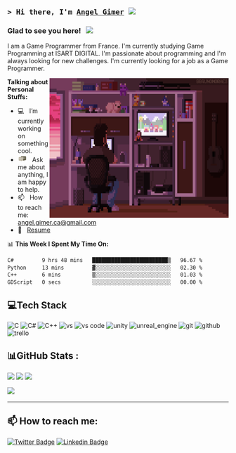 ### <samp>&gt; Hi there, I'm <a href="https://angel-2180.github.io" target="_blank">Angel Gimer</a> <img src="https://media.giphy.com/media/hvRJCLFzcasrR4ia7z/giphy.gif" width="25"> </samp>


### Glad to see you here! &nbsp; ![](https://visitor-badge.glitch.me/badge?page_id=Angel-2180.Angel-2180&style=flat-round&color=0088cc)

I am a Game Programmer from France. I'm currently studying Game Programming at ISART DIGITAL. I'm passionate about programming and I'm always looking for new challenges. I'm currently looking for a job as a Game Programmer.

<img align="right" alt="GIF" src="assets/coding.gif" width="408" height="318" />

**Talking about Personal Stuffs:**

- :computer:&nbsp;&nbsp; I’m currently working on something cool.
- <img src="https://github.com/Angel-2180/Angel-2180/blob/main/assets/message.gif?raw=true" width="21" />&nbsp;&nbsp; Ask me about anything, I am happy to help.
- :mailbox:&nbsp;&nbsp; How to reach me: angel.gimer.ca@gmail.com
- :page_with_curl:&nbsp;&nbsp; [Resume](https://drive.google.com/file/d/1Ra1nzYJQc7s7smOvsQDZ_Spi3wYPm0yw/view?usp=sharing)

📊 **This Week I Spent My Time On:**
<!--START_SECTION:waka-->

```txt
C#         9 hrs 48 mins   ████████████████████████▒   96.67 %
Python     13 mins         ▓░░░░░░░░░░░░░░░░░░░░░░░░   02.30 %
C++        6 mins          ▒░░░░░░░░░░░░░░░░░░░░░░░░   01.03 %
GDScript   0 secs          ░░░░░░░░░░░░░░░░░░░░░░░░░   00.00 %
```

<!--END_SECTION:waka-->


## 💻Tech Stack
![C](https://img.shields.io/badge/c-%2300599C.svg?style=for-the-badge&logo=c&logoColor=white) ![C#](https://img.shields.io/badge/c%23-%23239120.svg?style=for-the-badge&logo=c-sharp&logoColor=white) ![C++](https://img.shields.io/badge/c++-%2300599C.svg?style=for-the-badge&logo=c%2B%2B&logoColor=white) ![vs](https://img.shields.io/badge/Visual%20Studio-5C2D91?style=for-the-badge&logo=visual-studio&logoColor=white) ![vs code](https://img.shields.io/badge/Visual%20Studio%20Code-007ACC?style=for-the-badge&logo=visual-studio-code&logoColor=white) ![unity](https://img.shields.io/badge/Unity-100000?style=for-the-badge&logo=unity&logoColor=white) ![unreal_engine](https://img.shields.io/badge/Unreal%20Engine-313131?style=for-the-badge&logo=unreal-engine&logoColor=white) ![git](https://img.shields.io/badge/Git-F05032?style=for-the-badge&logo=git&logoColor=white) ![github](https://img.shields.io/badge/GitHub-100000?style=for-the-badge&logo=github&logoColor=white) ![trello](https://img.shields.io/badge/Trello-0052CC?style=for-the-badge&logo=trello&logoColor=white) 
## 📊GitHub Stats :
<p>
<img height="180em" src="https://github-readme-stats.vercel.app/api?username=Angel-2180&show_icons=true&theme=radical&include_all_commits=true&count_private=true"/>
<img height="180em" src="https://github-readme-stats.vercel.app/api/top-langs/?username=Angel-2180&layout=compact&langs_count=8&theme=radical"/>
<img height="180em" src="https://github-readme-streak-stats.herokuapp.com/?user=Angel-2180&layout=compact&langs_count=8&theme=radical">
</p>


<img src="https://github-profile-trophy.vercel.app/?username=Angel-2180&theme=onedark&no-frame=false&no-bg=false&margin-w=4"/>
</p>

---

## 📫 How to reach me:
  [![Twitter Badge](https://img.shields.io/badge/-Twitter-00acee?style=flat-round&logo=Twitter&logoColor=white)](https://twitter.com/AngelGimer) [![Linkedin Badge](https://img.shields.io/badge/-Linkedin-blue?style=flat-round&logo=Linkedin&logoColor=white)](https://www.linkedin.com/in/angel-gimer-4b4b1b1b4/)    
